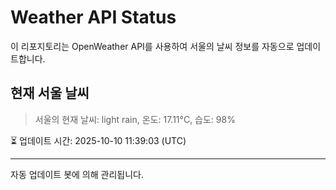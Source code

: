
# Weather API Status

이 리포지토리는 OpenWeather API를 사용하여 서울의 날씨 정보를 자동으로 업데이트합니다.

## 현재 서울 날씨
> 서울의 현재 날씨: light rain, 온도: 17.11°C, 습도: 98%

⏳ 업데이트 시간: 2025-10-10 11:39:03 (UTC)

---
자동 업데이트 봇에 의해 관리됩니다.
